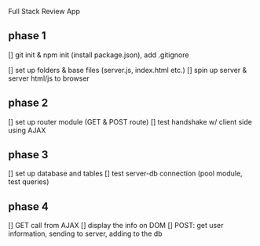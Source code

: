Full Stack Review App

phase 1
---
[] git init & npm init (install package.json), add .gitignore

[] set up folders & base files (server.js, index.html etc.)
[] spin up server & server html/js to browser

phase 2
---
[] set up router module (GET & POST route)
[] test handshake w/ client side using AJAX

phase 3
---
[] set up database and tables
[] test server-db connection (pool module, test queries)

phase 4
---
[] GET call from AJAX
[] display the info on DOM
[] POST: get user information, sending to server, adding to the db